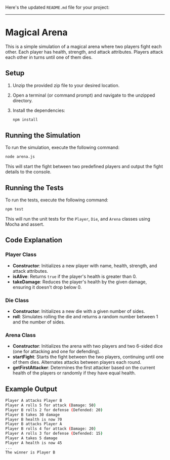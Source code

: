 Here's the updated `README.md` file for your project:

---

# Magical Arena

This is a simple simulation of a magical arena where two players fight each other. Each player has health, strength, and attack attributes. Players attack each other in turns until one of them dies.

## Setup

1. Unzip the provided zip file to your desired location.
2. Open a terminal (or command prompt) and navigate to the unzipped directory.

3. Install the dependencies:
    ```sh
    npm install
    ```

## Running the Simulation

To run the simulation, execute the following command:
```sh
node arena.js
```
This will start the fight between two predefined players and output the fight details to the console.

## Running the Tests

To run the tests, execute the following command:
```sh
npm test
```
This will run the unit tests for the `Player`, `Die`, and `Arena` classes using Mocha and assert.

## Code Explanation

### Player Class

- **Constructor**: Initializes a new player with name, health, strength, and attack attributes.
- **isAlive**: Returns `true` if the player's health is greater than 0.
- **takeDamage**: Reduces the player's health by the given damage, ensuring it doesn't drop below 0.

### Die Class

- **Constructor**: Initializes a new die with a given number of sides.
- **roll**: Simulates rolling the die and returns a random number between 1 and the number of sides.

### Arena Class

- **Constructor**: Initializes the arena with two players and two 6-sided dice (one for attacking and one for defending).
- **startFight**: Starts the fight between the two players, continuing until one of them dies. Alternates attacks between players each round.
- **getFirstAttacker**: Determines the first attacker based on the current health of the players or randomly if they have equal health.

## Example Output

```sh
Player A attacks Player B
Player A rolls 5 for attack (Damage: 50)
Player B rolls 2 for defense (Defended: 20)
Player B takes 30 damage
Player B health is now 70
Player B attacks Player A
Player B rolls 4 for attack (Damage: 20)
Player A rolls 3 for defense (Defended: 15)
Player A takes 5 damage
Player A health is now 45
...
The winner is Player B
